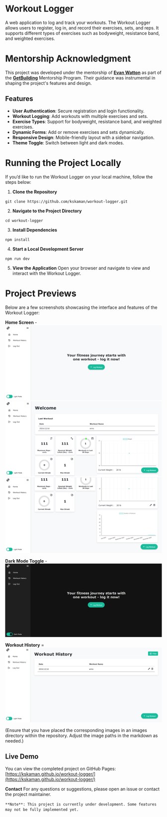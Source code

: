 # Workout Logger

A web application to log and track your workouts. The Workout Logger allows users to register, log in, and record their exercises, sets, and reps. It supports different types of exercises such as bodyweight, resistance band, and weighted exercises.

# Mentorship Acknowledgment

This project was developed under the mentorship of **[Evan Watton](https://github.com/evnwttn)** as part of the **[GetBuilding](https://github.com/getcoding-ca)** Mentorship Program. Their guidance was instrumental in shaping the project's features and design.

## Features

- **User Authentication**: Secure registration and login functionality.
- **Workout Logging**: Add workouts with multiple exercises and sets.
- **Exercise Types**: Support for bodyweight, resistance band, and weighted exercises.
- **Dynamic Forms**: Add or remove exercises and sets dynamically.
- **Responsive Design**: Mobile-friendly layout with a sidebar navigation.
- **Theme Toggle**: Switch between light and dark modes.

# Running the Project Locally

If you’d like to run the Workout Logger on your local machine, follow the steps below:

1. **Clone the Repository**

```
git clone https://github.com/kskaman/workout-logger.git
```

2. **Navigate to the Project Directory**

```
cd workout-logger
```

3. **Install Dependencies**

```
npm install
```

4. **Start a Local Development Server**

```
npm run dev
```

5. **View the Application**
   Open your browser and navigate to view and interact with the Workout Logger.

# Project Previews

Below are a few screenshots showcasing the interface and features of the Workout Logger:

**Home Screen** -
![](./images/empty-home-screen.png)
![](./images/light-home-page.png)
![](./images/light-home-page-2.png)

**Dark Mode Toggle** -
![](./images/empty-home-screen-dark.png)

**Workout History** =
![](./images/workout-history.png)

(Ensure that you have placed the corresponding images in an images directory within the repository. Adjust the image paths in the markdown as needed.)

## Live Demo

You can view the completed project on GitHub Pages: [https://kskaman.github.io/workout-logger/](https://kskaman.github.io/workout-logger/)

**Contact**
For any questions or suggestions, please open an issue or contact the project maintainer.

`**Note**: This project is currently under development. Some features may not be fully implemented yet.`
